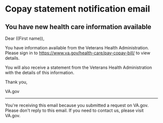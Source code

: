 # Copay statement notification email

## You have new health care information available 

Dear ((First name)), 

You have information available from the Veterans Health Administration. Please sign in to https://www.va.gov/health-care/pay-copay-bill/ to view details. 

You will also receive a statement from the Veterans Health Administration with the details of this information.

Thank you,
 
VA.gov  

------  

You're receiving this email because you submitted a request on VA.gov. Please don't reply to this email. If you need to contact us, please visit VA.gov. 
